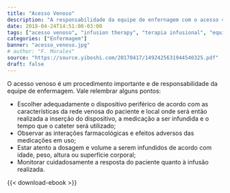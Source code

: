 ```yaml
---
title: "Acesso Venoso"
description: "A responsabilidade da equipe de enfernagem com o acesso venoso."
date: 2018-04-24T14:51:00-03:00
tags: ["acesso venoso", "infusion therapy", "terapia infusional", "equipe de enfermagem", "enfermagem nos eua"]
categories: ["Enfermagem"]
banner: "acesso_venoso.jpg"
# author: "F. Morales"
source: "https://source.yiboshi.com/20170417/1492425631944540325.pdf"
draft: false
---
```


O acesso venoso é um procedimento importante e de responsabilidade da equipe de enfermagem. Vale relembrar alguns pontos:

- Escolher adequadamente o dispositivo periférico de acordo com as características da rede venosa do paciente e local onde será então realizada a inserção do dispositivo, a medicação a ser infundida e o tempo que o cateter será utilizado;
- Observar as interações farmacológicas e efeitos adversos das medicações em uso;
- Estar atento a dosagem e volume a serem infundidos de acordo com idade, peso, altura ou superfície corporal;
- Monitorar cuidadosamente a resposta do paciente quanto à infusão realizada.

{{< download-ebook >}}
